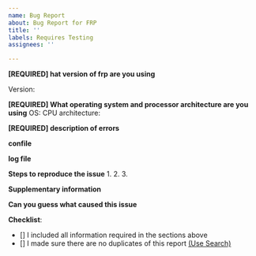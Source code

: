```yaml
---
name: Bug Report
about: Bug Report for FRP
title: ''
labels: Requires Testing
assignees: ''

---
```


<!-- From Chinese to English by machine translation, welcome to revise and polish. -->

<!-- ⚠️⚠️ Incomplete reports will be marked as invalid, and closed, with few exceptions ⚠️⚠️ -->
<!-- in addition, please use search well so that the same solution can be found in the feedback, we will close it directly -->
<!-- for convenience of differentiation, use FRPS or FRPC to refer to the FRP server or client -->

**[REQUIRED] hat version of frp are you using** 
<!-- Use ./frpc -v or ./frps -v -->
Version:

**[REQUIRED] What operating system and processor architecture are you using**
OS:
CPU architecture:

**[REQUIRED] description of errors**

**confile**
<!-- Please pay attention to hiding the token, server_addr and other privacy information -->

**log file**
<!--  If the file is too large, use Pastebin, for example https://pastebin.ubuntu.com/ -->

**Steps to reproduce the issue**
1. 
2. 
3. 

**Supplementary information**

**Can you guess what caused this issue**

**Checklist**:
<!--- Make sure you've completed the following steps (put an "X" between of brackets): -->
- [] I included all information required in the sections above
- [] I made sure there are no duplicates of this report [(Use Search)](https://github.com/shantanubansal/frp/issues?q=is%3Aissue)